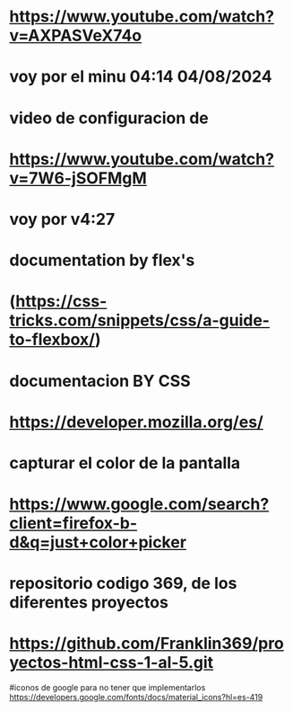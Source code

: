 #   https://www.youtube.com/watch?v=AXPASVeX74o</h3>
#   voy por el minu 04:14 04/08/2024

# video de configuracion de 
# https://www.youtube.com/watch?v=7W6-jSOFMgM
# voy por  v4:27


#   documentation by flex's
#   (https://css-tricks.com/snippets/css/a-guide-to-flexbox/)
#   documentacion BY CSS
#   https://developer.mozilla.org/es/
#   capturar el color de la pantalla
#   https://www.google.com/search?client=firefox-b-d&q=just+color+picker

# repositorio codigo 369, de los diferentes proyectos
# https://github.com/Franklin369/proyectos-html-css-1-al-5.git

#iconos de google para no tener que implementarlos
https://developers.google.com/fonts/docs/material_icons?hl=es-419

